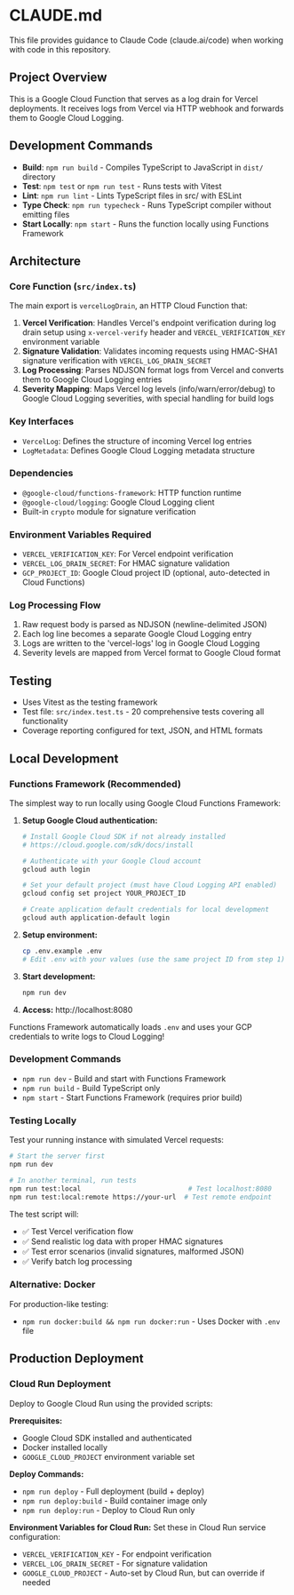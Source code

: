 # CLAUDE.md

This file provides guidance to Claude Code (claude.ai/code) when working with code in this repository.

## Project Overview

This is a Google Cloud Function that serves as a log drain for Vercel deployments. It receives logs from Vercel via HTTP webhook and forwards them to Google Cloud Logging.

## Development Commands

- **Build**: `npm run build` - Compiles TypeScript to JavaScript in `dist/` directory
- **Test**: `npm test` or `npm run test` - Runs tests with Vitest
- **Lint**: `npm run lint` - Lints TypeScript files in src/ with ESLint
- **Type Check**: `npm run typecheck` - Runs TypeScript compiler without emitting files
- **Start Locally**: `npm start` - Runs the function locally using Functions Framework

## Architecture

### Core Function (`src/index.ts`)
The main export is `vercelLogDrain`, an HTTP Cloud Function that:

1. **Vercel Verification**: Handles Vercel's endpoint verification during log drain setup using `x-vercel-verify` header and `VERCEL_VERIFICATION_KEY` environment variable
2. **Signature Validation**: Validates incoming requests using HMAC-SHA1 signature verification with `VERCEL_LOG_DRAIN_SECRET`
3. **Log Processing**: Parses NDJSON format logs from Vercel and converts them to Google Cloud Logging entries
4. **Severity Mapping**: Maps Vercel log levels (info/warn/error/debug) to Google Cloud Logging severities, with special handling for build logs

### Key Interfaces
- `VercelLog`: Defines the structure of incoming Vercel log entries
- `LogMetadata`: Defines Google Cloud Logging metadata structure

### Dependencies
- `@google-cloud/functions-framework`: HTTP function runtime
- `@google-cloud/logging`: Google Cloud Logging client
- Built-in `crypto` module for signature verification

### Environment Variables Required
- `VERCEL_VERIFICATION_KEY`: For Vercel endpoint verification
- `VERCEL_LOG_DRAIN_SECRET`: For HMAC signature validation
- `GCP_PROJECT_ID`: Google Cloud project ID (optional, auto-detected in Cloud Functions)

### Log Processing Flow
1. Raw request body is parsed as NDJSON (newline-delimited JSON)
2. Each log line becomes a separate Google Cloud Logging entry
3. Logs are written to the 'vercel-logs' log in Google Cloud Logging
4. Severity levels are mapped from Vercel format to Google Cloud format

## Testing
- Uses Vitest as the testing framework
- Test file: `src/index.test.ts` - 20 comprehensive tests covering all functionality
- Coverage reporting configured for text, JSON, and HTML formats

## Local Development

### Functions Framework (Recommended)
The simplest way to run locally using Google Cloud Functions Framework:

1. **Setup Google Cloud authentication:**
   ```bash
   # Install Google Cloud SDK if not already installed
   # https://cloud.google.com/sdk/docs/install
   
   # Authenticate with your Google Cloud account
   gcloud auth login
   
   # Set your default project (must have Cloud Logging API enabled)
   gcloud config set project YOUR_PROJECT_ID
   
   # Create application default credentials for local development
   gcloud auth application-default login
   ```

2. **Setup environment:**
   ```bash
   cp .env.example .env
   # Edit .env with your values (use the same project ID from step 1)
   ```

3. **Start development:**
   ```bash
   npm run dev
   ```

4. **Access:** http://localhost:8080

Functions Framework automatically loads `.env` and uses your GCP credentials to write logs to Cloud Logging!

### Development Commands
- `npm run dev` - Build and start with Functions Framework
- `npm run build` - Build TypeScript only
- `npm start` - Start Functions Framework (requires prior build)

### Testing Locally
Test your running instance with simulated Vercel requests:

```bash
# Start the server first
npm run dev

# In another terminal, run tests
npm run test:local                           # Test localhost:8080
npm run test:local:remote https://your-url  # Test remote endpoint
```

The test script will:
- ✅ Test Vercel verification flow
- ✅ Send realistic log data with proper HMAC signatures  
- ✅ Test error scenarios (invalid signatures, malformed JSON)
- ✅ Verify batch log processing

### Alternative: Docker
For production-like testing:
- `npm run docker:build && npm run docker:run` - Uses Docker with `.env` file

## Production Deployment

### Cloud Run Deployment
Deploy to Google Cloud Run using the provided scripts:

**Prerequisites:**
- Google Cloud SDK installed and authenticated
- Docker installed locally
- `GOOGLE_CLOUD_PROJECT` environment variable set

**Deploy Commands:**
- `npm run deploy` - Full deployment (build + deploy)
- `npm run deploy:build` - Build container image only
- `npm run deploy:run` - Deploy to Cloud Run only

**Environment Variables for Cloud Run:**
Set these in Cloud Run service configuration:
- `VERCEL_VERIFICATION_KEY` - For endpoint verification  
- `VERCEL_LOG_DRAIN_SECRET` - For signature validation
- `GOOGLE_CLOUD_PROJECT` - Auto-set by Cloud Run, but can override if needed